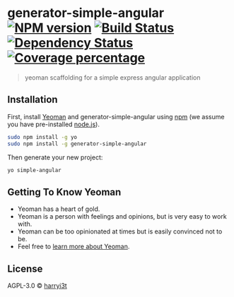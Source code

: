 # generator-simple-angular [![NPM version][npm-image]][npm-url] [![Build Status][travis-image]][travis-url] [![Dependency Status][daviddm-image]][daviddm-url] [![Coverage percentage][coveralls-image]][coveralls-url]
> yeoman scaffolding for a simple express angular application

## Installation

First, install [Yeoman](http://yeoman.io) and generator-simple-angular using [npm](https://www.npmjs.com/) (we assume you have pre-installed [node.js](https://nodejs.org/)).

```bash
sudo npm install -g yo
sudo npm install -g generator-simple-angular
```

Then generate your new project:

```bash
yo simple-angular
```

## Getting To Know Yeoman

 * Yeoman has a heart of gold.
 * Yeoman is a person with feelings and opinions, but is very easy to work with.
 * Yeoman can be too opinionated at times but is easily convinced not to be.
 * Feel free to [learn more about Yeoman](http://yeoman.io/).

## License

AGPL-3.0 © [harryi3t](https://github.com/harryi3t/generator-simple-angular/blob/master/LICENSE)

[npm-image]: https://badge.fury.io/js/generator-simple-angular.svg
[npm-url]: https://npmjs.org/package/generator-simple-angular
[travis-image]: https://travis-ci.org/harryi3t/generator-simple-angular.svg?branch=master
[travis-url]: https://travis-ci.org/harryi3t/generator-simple-angular
[daviddm-image]: https://david-dm.org/harryi3t/generator-simple-angular.svg?theme=shields.io
[daviddm-url]: https://david-dm.org/harryi3t/generator-simple-angular
[coveralls-image]: https://coveralls.io/repos/harryi3t/generator-simple-angular/badge.svg
[coveralls-url]: https://coveralls.io/r/harryi3t/generator-simple-angular
